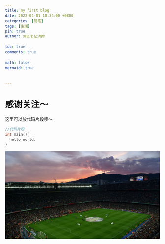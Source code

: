 ```yaml
---
title: my first blog
date: 2022-04-01 10:34:00 +0800
categories: [随笔]
tags: [生活]
pin: true
author: 湾区书记汤姆

toc: true
comments: true

math: false
mermaid: true


---
```


# 感谢关注～ 


这里可以放代码片段噢～
```c++
//代码片段
int main(){
  hello world;
}
```

![image-20220401141919878](/assets/blog_res/2021-04-01-my-blog.assets/image-20220401141919878.png)